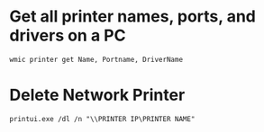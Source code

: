 # Get all printer names, ports, and drivers on a PC

`wmic printer get Name, Portname, DriverName`

# Delete Network Printer

`printui.exe /dl /n "\\PRINTER IP\PRINTER NAME"`

